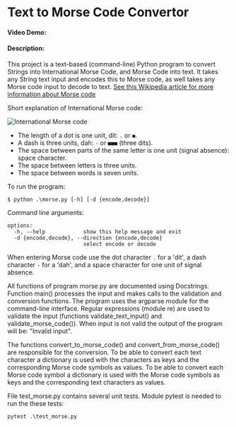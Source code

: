 # Text to Morse Code Convertor
#### Video Demo:  <URL HERE>
#### Description:
This project is a text-based (command-line) Python program to convert Strings into International Morse Code, and Morse Code into text. 
It takes any String text input and encodes this to Morse code, as well takes any Morse code input to decode to text.
[See this Wikipedia article for more information about Morse code](https://en.wikipedia.org/wiki/Morse_code)

Short explanation of International Morse code:

![International Morse code](https://upload.wikimedia.org/wikipedia/commons/thumb/b/b5/International_Morse_Code.svg/390px-International_Morse_Code.svg.png)

+ The length of a dot is one unit, dit: `.` or `●`. 
+ A dash is three units, dah: `-` or `■■■` (three dits). 
+ The space between parts of the same letter is one unit (signal absence): space character. 
+ The space between letters is three units.
+ The space between words is seven units.

To run the program:

`$ python .\morse.py [-h] [-d {encode,decode}]`

Command line arguments:
```
options:
  -h, --help            show this help message and exit
  -d {encode,decode}, --direction {encode,decode}
                        select encode or decode
```

When entering Morse code use the dot character `.` for a 'dit', a dash character `-` for a 'dah', and a space character for one unit of signal absence.

All functions of program morse.py are documented using Docstrings.
Function main() processes the input and makes calls to the validation and conversion functions.
The program uses the argparse module for the command-line interface.
Regular expressions (module re) are used to validate the input (functions validate_text_input() and validate_morse_code()). 
When input is not valid the output of the program will be: "Invalid input". 

The functions convert_to_morse_code() and convert_from_morse_code() are responsible for the conversion. 
To be able to convert each text character a dictionary is used with the characters as keys and the corresponding Morse code symbols as values.
To be able to convert each Morse code symbol a dictionary is used with the Morse code symbols as keys and the corresponding text characters as values. 

File test_morse.py contains several unit tests. Module pytest is needed to run the these tests:
```
pytest .\test_morse.py
```

